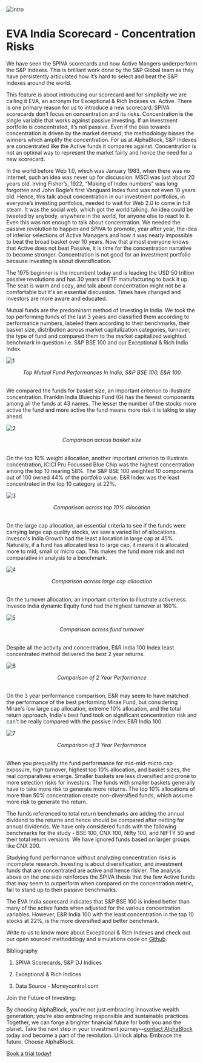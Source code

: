 ![intro](/eva_india/intro.png)

# EVA India Scorecard - Concentration Risks

We have seen the SPIVA scorecards and how Active Mangers underperform the S&P Indexes. This is brilliant work done by the S&P Global team as they have persistently articulated how it’s hard to select and beat the S&P Indexes around the world.

This feature is about introducing our scorecard and for simplicity we are calling it EVA, an acronym for Exceptional & Rich Indexes vs. Active. There is one primary reason for us to introduce a new scorecard. SPIVA scorecards don’t focus on concentration and its risks. Concentration is the single variable that works against passive investing. If an investment portfolio is concentrated, it’s not passive. Even if the bias towards concentration is driven by the market demand, the methodology biases the winners which amplify the concentration. For us at AlphaBlock, S&P Indexes are concentrated like the Active funds it compares against. Concentration is not an optimal way to represent the market fairly and hence the need for a new scorecard.

In the world before Web 1.0, which was January 1983, when there was no internet, such an idea was never up for discussion. MSCI was just about 20 years old. Irving Fisher’s, 1922, “Making of Index numbers” was long forgotten and John Bogle’s first Vanguard Index fund was not even 10 years old. Hence, this talk about concentration in our investment portfolios, in everyone’s investing portfolios, needed to wait for Web 2.0 to come in full steam. It was the social web, which got the world talking. An idea could be tweeted by anybody, anywhere in the world, for anyone else to react to it. Even this was not enough to talk about concentration. We needed the passive revolution to happen and SPIVA to promote, year after year, the idea of inferior selections of Active Managers and how it was nearly impossible to beat the broad basket over 10 years. Now that almost everyone knows that Active does not beat Passive, it is time for the concentration narrative to become stronger. Concentration is not good for an investment portfolio because investing is about diversification.

The 1975 beginner is the incumbent today and is leading the USD 50 trillion passive revolutions and has 30 years of ETF manufacturing to back it up. The seat is warm and cozy, and talk about concentration might not be a comfortable but it's an essential discussion. Times have changed and investors are more aware and educated.

Mutual funds are the predominant method of Investing in India. We took the top performing funds of the last 3 years and classified them according to performance numbers, labeled them according to their benchmarks, their basket size, distribution across market capitalization categories, turnover, the type of fund and compared them to the market capitalized weighted benchmark in question i.e. S&P BSE 100 and our Exceptional & Rich India Index.

![1](/eva_india/1.png)
<div align="center"><em>Top Mutual Fund Performances In India, S&P BSE 100, E&R 100 </em><br><br></div>

We compared the funds for basket size, an important criterion to illustrate concentration. Franklin India Bluechip Fund (G) has the fewest components among all the funds at 43 names. The lesser the number of the stocks more active the fund and more active the fund means more risk it is taking to stay ahead.

![2](/eva_india/2.png)
<div align="center"><em>Comparison across basket size
 </em><br><br></div>

On the top 10% weight allocation, another important criterion to illustrate concentration, ICICI Pru Focussed Blue Chip was the highest concentration among the top 10 nearing 58%. The S&P BSE 100 weighted 10 components out of 100 owned 44% of the portfolio value. E&R Index was the least concentrated in the top 10 category at 22%.

![3](/eva_india/3.png)
<div align="center"><em>Comparison across top 10% allocation
 </em><br><br></div>

 On the large cap allocation, an essential criteria to see if the funds were carrying large cap quality stocks, we saw a varied list of allocations. Invesco's India Growth had the least allocation in large cap at 45%. Naturally, if a fund has allocated less to large cap, it means it is allocated more to mid, small or micro cap. This makes the fund more risk and not comparative in analysis to a benchmark.
 
 ![4](/eva_india/4.png)
<div align="center"><em>Comparison across large cap allocation 
 </em><br><br></div>

 On the turnover allocation, an important criterion to illustrate activeness. Invesco India dynamic Equity fund had the highest turnover at 160%.


 ![5](/eva_india/5.png)
<div align="center"><em>Comparison across fund turnover
 </em><br><br></div>

 Despite all the activity and concentration, E&R India 100 Index least concentrated method delivered the best 2 year returns.

 ![6](/eva_india/6.png)
<div align="center"><em>Comparison of 2 Year Performance
 </em><br><br></div>

 On the 3 year performance comparison, E&R may seem to have matched the performance of the best performing Mirae Fund, but considering Mirae's low large cap allocation, extreme 10% allocation, and the total return approach, India's best fund took on significant concentration risk and can't be really compared with the passive Index E&R India 100.

 ![7](/eva_india/7.png)
<div align="center"><em>Comparison of 3 Year Performance
 </em><br><br></div>



When you prequalify the fund performance for mid-mid-micro cap exposure, high turnover, highest top 10% allocation, and basket sizes, the real comparatives emerge. Smaller baskets are less diversified and prone to more selection risks for investors. The funds with smaller baskets generally have to take more risk to generate more returns. The top 10% allocations of more than 50% concentration create non-diversified funds, which assume more risk to generate the return. 

The funds referenced to total return benchmarks are adding the annual dividend to the returns and hence should be compared after netting for annual dividends. We have only considered funds with the following benchmarks for the study - BSE 100, CNX 100, Nifty 100, and NIFTY 50 and their total return versions. We have ignored funds based on larger groups like CNX 200.

Studying fund performance without analyzing concentration risks is incomplete research. Investing is about diversification, and investment funds that are concentrated are active and hence riskier. The analysis above on the one side reinforces the SPIVA thesis that the few Active funds that may seem to outperform when compared on the concentration metric, fail to stand up to their passive benchmarks. 

The EVA India scorecard indicates that S&P BSE 100 is indeed better than many of the active funds when adjusted for the various concentration variables. However, E&R India 100 with the least concentration in the top 10 stocks at 22%, is the more diversified and better benchmark.

Write to us to know more about Exceptional & Rich Indexes and check out our open sourced methodology and simulations code on [Github](https://github.com/alphablockorg).

Bibliography

1. SPIVA Scorecards, S&P DJ Indices

2. Exceptional & Rich Indices

3. Data Source - Moneycontrol.com

Join the Future of Investing:

By choosing AlphaBlock, you're not just embracing innovative wealth generation; you're also embracing responsible and sustainable practices. Together, we can forge a brighter financial future for both you and the planet. Take the next step in your investment journey—[contact AlphaBlock](https://calendly.com/mukulpal/alphablock?month=2024-04) today and become a part of the revolution. Unlock alpha. Embrace the future. Choose AlphaBlock.


[Book a trial today!](https://calendly.com/mukulpal/alphablock)

